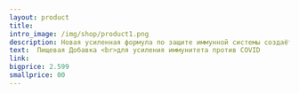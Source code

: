 ```yaml
---
layout: product
title: 
intro_image: /img/shop/product1.png
description: Новая усиленная формула по защите иммунной системы создаёт для вируса мощный барьер и блокирует всевозможные пути проникновения. Содержащийся в куркуме витамин С и защитные механизмы имбиря в сочетании с остальными ингредиентами являются одними из лучших компонентов по защите.  
text:  Пищевая Добавка <br>для усиления иммунитета против COVID
link:
bigprice: 2.599
smallprice: 00
---
```

